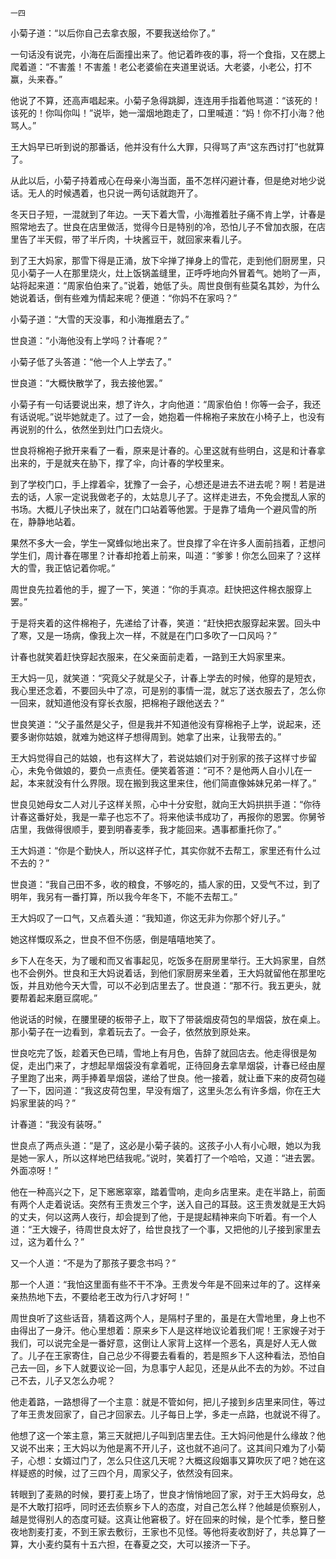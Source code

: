     一四 

   小菊子道：“以后你自己去拿衣服，不要我送给你了。”

   一句话没有说完，小海在后面撞出来了。他记着昨夜的事，将一个食指，又在腮上爬着道：“不害羞！不害羞！老公老婆偷在夹道里说话。大老婆，小老公，打不赢，头来舂。”

   他说了不算，还高声唱起来。小菊子急得跳脚，连连用手指着他骂道：“该死的！该死的！你叫你叫！”说毕，她一溜烟地跑走了，口里喊道：“妈！你不打小海？他骂人。”

   王大妈早已听到说的那番话，他并没有什么大罪，只得骂了声“这东西讨打”也就算了。

   从此以后，小菊子持着戒心在母亲小海当面，虽不怎样闪避计春，但是绝对地少说话。无人的时候遇着，也只说一两句话就跑开了。

   冬天日子短，一混就到了年边。一天下着大雪，小海推着肚子痛不肯上学，计春是照常地去了。世良在店里做活，觉得今日是特别的冷，恐怕儿子不曾加衣服，在店里告了半天假，带了半斤肉，十块酱豆干，就回家来看儿子。

   到了王大妈家，那雪下得是正涌，放下伞掸了掸身上的雪花，走到他们厨房里，只见小菊子一人在那里烧火，灶上饭锅盖缝里，正呼呼地向外冒着气。她哟了一声，站将起来道：“周家伯伯来了。”说着，她低了头。周世良倒有些莫名其妙，为什么她说着话，倒有些难为情起来呢？便道：“你妈不在家吗？”

   小菊子道：“大雪的天没事，和小海推磨去了。”

   世良道：“小海他没有上学吗？计春呢？”

   小菊子低了头答道：“他一个人上学去了。”

   世良道：“大概快散学了，我去接他罢。”

   小菊子有一句话要说出来，想了许久，才向他道：“周家伯伯！你等一会子，我还有话说呢。”说毕她就走了。过了一会，她抱着一件棉袍子来放在小椅子上，也没有再说别的什么，依然坐到灶门口去烧火。

   世良将棉袍子掀开来看了一看，原来是计春的。心里这就有些明白，这是和计春拿出来的，于是就夹在胁下，撑了伞，向计春的学校里来。

   到了学校门口，手上撑着伞，犹豫了一会子，心想还是进去不进去呢？啊！若是进去的话，人家一定说我做老子的，太姑息儿子了。这样走进去，不免会搅乱人家的书场。大概儿子快出来了，就在门口站着等他罢。于是靠了墙角一个避风雪的所在，静静地站着。

   果然不多大一会，学生一窝蜂似地出来了。世良撑了伞在许多人面前挡着，正想问学生们，周计春在哪里？计春却抢着上前来，叫道：“爹爹！你怎么回来了？这样大的雪，我正惦记着你呢。”

   周世良先拉着他的手，握了一下，笑道：“你的手真凉。赶快把这件棉衣服穿上罢。”

   于是将夹着的这件棉袍子，先递给了计春，笑道：“赶快把衣服穿起来罢。回头中了寒，又是一场病，像我上次一样，不就是在门口多吹了一口风吗？”

   计春也就笑着赶快穿起衣服来，在父亲面前走着，一路到王大妈家里来。

   王大妈一见，就笑道：“究竟父子就是父子，计春上学去的时候，他穿的是短衣，我心里还念着，不要回头中了凉，可是别的事情一混，就忘了送衣服去了，怎么你一回来，就知道他没有穿长衣服，把棉袍子跟他送去？”

   世良笑道：“父子虽然是父子，但是我并不知道他没有穿棉袍子上学，说起来，还要多谢你姑娘，就难为她这样子想得周到。她拿了出来，让我带去的。”

   王大妈觉得自己的姑娘，也有这样大了，若说姑娘们对于别家的孩子这样寸步留心，未免令做娘的，要负一点责任。便笑着答道：“可不？是他两人自小儿在一起，本来就没有什么界限。现在搬到我这里来住，他们简直像姊妹兄弟一样了。”

   世良见她母女二人对儿子这样关照，心中十分安慰，就向王大妈拱拱手道：“你待计春这番好处，我是一辈子也忘不了。将来他读书成功了，再报你的恩罢。你舅爷店里，我做得很顺手，要到明春麦季，我才能回来。遇事都重托你了。”

   王大妈道：“你是个勤快人，所以这样子忙，其实你就不去帮工，家里还有什么过不去的？”

   世良道：“我自己田不多，收的粮食，不够吃的，插人家的田，又受气不过，到了明年，我另有一番打算，所以我今年冬下，不能不去帮工。”

   王大妈叹了一口气，又点着头道：“我知道，你这无非为你那个好儿子。”

   她这样慨叹系之，世良不但不伤感，倒是嘻嘻地笑了。

   乡下人在冬天，为了暖和而又省事起见，吃饭多在厨房里举行。王大妈家里，自然也不会例外。世良和王大妈说着话，到他们家厨房来坐着，王大妈就留他在那里吃饭，并且劝他今天大雪，可以不必到店里去了。世良道：“那不行。我五更头，就要帮着起来磨豆腐呢。”

   他说话的时候，在腰里硬的板带子上，取下了带装烟皮荷包的旱烟袋，放在桌上。那小菊子在一边看到，拿着玩去了。一会子，依然放到原处来。

   世良吃完了饭，趁着天色已晴，雪地上有月色，告辞了就回店去。他走得很是匆促，走出门来了，才想起旱烟袋没有拿着呢，正待回身去拿旱烟袋，计春已经由屋子里跑了出来，两手捧着旱烟袋，递给了世良。他一接着，就让垂下来的皮荷包碰了一下，因问道：“我这皮荷包里，早没有烟了，这里头怎么有许多烟，你在王大妈家里装的吗？”

   计春道：“我没有装呀。”

   世良点了两点头道：“是了，这必是小菊子装的。这孩子小人有小心眼，她以为我是她一家人，所以这样地巴结我呢。”说时，笑着打了一个哈哈，又道：“进去罢。外面凉呀！”

   他在一种高兴之下，足下窸窸窣窣，踏着雪响，走向乡店里来。走在半路上，前面有两个人走着说话。突然有王贵发三个字，送入自己的耳鼓。这王贵发就是王大妈的丈夫，何以这两人夜行，却会提到了他，于是提起精神来向下听着。有一个人道：“王大嫂子，待周世良太好了，给世良找了一个事，又把他的儿子接到家里去过，这为着什么？”

   又一个人道：“不是为了那孩子要念书吗？”

   那一个人道：“我怕这里面有些不干不净。王贵发今年是不回来过年的了。这样亲亲热热地下去，不要给老王改为行八才好呵！”

   周世良听了这些话音，猜着这两个人，是隔村子里的，虽是在大雪地里，身上也不由得出了一身汗。他心里想着：原来乡下人是这样地议论着我们呢！王家嫂子对于我们，可以说完全是一番好意，这倒让人家背上这样一个恶名，真是好人无人做了。儿子在王家寄住，自己总少不得要去看看的，若是照乡下人这种看法，恐怕自己去一回，乡下人就要议论一回，为息事宁人起见，还是从此不去的为妙。不过自己不去，儿子又怎么办呢？

   他走着路，一路想得了一个主意：就是不管如何，把儿子接到乡店里来同住，等过了年王贵发回家了，自己才回家去。儿子每日上学，多走一点路，也就说不得了。

   他想了这一个笨主意，第三天就把儿子叫到店里去住。王大妈问他是什么缘故？他又说不出来；王大妈以为他是离不开儿子，这也就不追问了。这其间只难为了小菊子，心想：女婿过门了，怎么只住这几天呢？大概这段姻事又算吹灰了吧？她在这样疑惑的时候，过了三四个月，周家父子，依然没有回来。

   转眼到了麦熟的时候，要打麦上场了，世良才悄悄地回了家，对于王大妈母女，总是不大敢打招呼，同时还去侦察乡下人的态度，对自己怎么样？他越是侦察别人，越是觉得别人的态度可疑。这真让他窘极了。好在回来的时候，是个忙季，整日整夜地割麦打麦，不到王家去敷衍，王家也不见怪。等他将麦收割好了，共总算了一算，大小麦约莫有十五六担，在春夏之交，大可以接济一下子。

